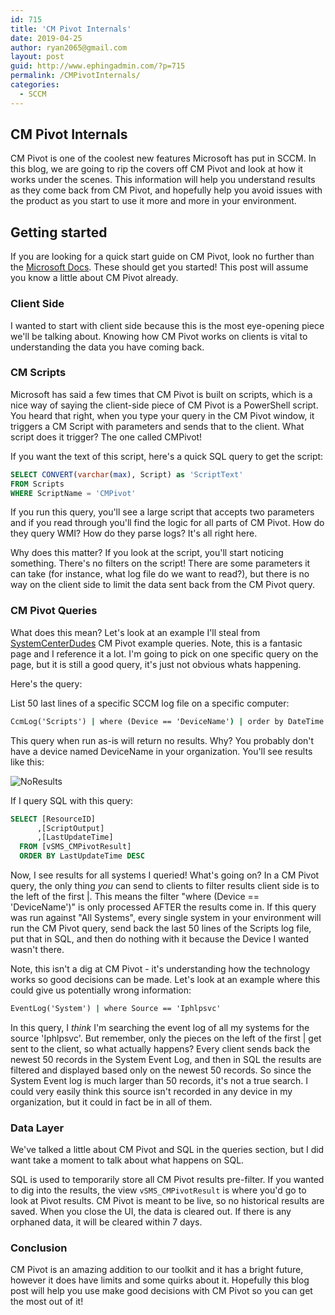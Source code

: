 ```yaml
---
id: 715
title: 'CM Pivot Internals'
date: 2019-04-25
author: ryan2065@gmail.com
layout: post
guid: http://www.ephingadmin.com/?p=715
permalink: /CMPivotInternals/
categories:
  - SCCM
---
```


## CM Pivot Internals

CM Pivot is one of the coolest new features Microsoft has put in SCCM. In this blog, we are going to rip the covers off CM Pivot and look at how it works under the scenes. This information will help you understand results as they come back from CM Pivot, and hopefully help you avoid issues with the product as you start to use it more and more in your environment.

## Getting started

If you are looking for a quick start guide on CM Pivot, look no further than the [Microsoft Docs](https://docs.microsoft.com/en-us/sccm/core/servers/manage/cmpivot). These should get you started! This post will assume you know a little about CM Pivot already.

### Client Side

I wanted to start with client side because this is the most eye-opening piece we'll be talking about. Knowing how CM Pivot works on clients is vital to understanding the data you have coming back.

### CM Scripts

Microsoft has said a few times that CM Pivot is built on scripts, which is a nice way of saying the client-side piece of CM Pivot is a PowerShell script. You heard that right, when you type your query in the CM Pivot window, it triggers a CM Script with parameters and sends that to the client. What script does it trigger? The one called CMPivot!

If you want the text of this script, here's a quick SQL query to get the script:

``` sql
SELECT CONVERT(varchar(max), Script) as 'ScriptText'
FROM Scripts
WHERE ScriptName = 'CMPivot'
```

If you run this query, you'll see a large script that accepts two parameters and if you read through you'll find the logic for all parts of CM Pivot. How do they query WMI? How do they parse logs? It's all right here.

Why does this matter? If you look at the script, you'll start noticing something. There's no filters on the script! There are some parameters it can take (for instance, what log file do we want to read?), but there is no way on the client side to limit the data sent back from the CM Pivot query.

### CM Pivot Queries

What does this mean? Let's look at an example I'll steal from [SystemCenterDudes](https://www.systemcenterdudes.com/sccm-cmpivot-query/) CM Pivot example queries. Note, this is a fantasic page and I reference it a lot. I'm going to pick on one specific query on the page, but it is still a good query, it's just not obvious whats happening.

Here's the query:

List 50 last lines of a specific SCCM log file on a specific computer:

``` cmd
CcmLog('Scripts') | where (Device == 'DeviceName') | order by DateTime desc | project Device, LogText, DateTime
```

This query when run as-is will return no results. Why? You probably don't have a device named DeviceName in your organization. You'll see results like this:

![NoResults](..\images\2019\2019-04-25-13-58-13.png)

If I query SQL with this query:

``` sql
SELECT [ResourceID]
      ,[ScriptOutput]
      ,[LastUpdateTime]
  FROM [vSMS_CMPivotResult]
  ORDER BY LastUpdateTime DESC
```

Now, I see results for all systems I queried! What's going on? In a CM Pivot query, the only thing *you* can send to clients to filter results client side is to the left of the first \|. This means the filter "where (Device == 'DeviceName')" is only processed AFTER the results come in. If this query was run against "All Systems", every single system in your environment will run the CM Pivot query, send back the last 50 lines of the Scripts log file, put that in SQL, and then do nothing with it because the Device I wanted wasn't there.

Note, this isn't a dig at CM Pivot - it's understanding how the technology works so good decisions can be made.  Let's look at an example where this could give us potentially wrong information:

``` cmd
EventLog('System') | where Source == 'Iphlpsvc'
```

In this query, I *think* I'm searching the event log of all my systems for the source 'Iphlpsvc'. But remember, only the pieces on the left of the first \| get sent to the client, so what actually happens? Every client sends back the newest 50 records in the System Event Log, and then in SQL the results are filtered and displayed based only on the newest 50 records. So since the System Event log is much larger than 50 records, it's not a true search. I could very easily think this source isn't recorded in any device in my organization, but it could in fact be in all of them.

### Data Layer

We've talked a little about CM Pivot and SQL in the queries section, but I did want take a moment to talk about what happens on SQL.

SQL is used to temporarily store all CM Pivot results pre-filter. If you wanted to dig into the results, the view ```vSMS_CMPivotResult``` is where you'd go to look at Pivot results. CM Pivot is meant to be live, so no historical results are saved. When you close the UI, the data is cleared out. If there is any orphaned data, it will be cleared within 7 days.

### Conclusion

CM Pivot is an amazing addition to our toolkit and it has a bright future, however it does have limits and some quirks about it. Hopefully this blog post will help you use make good decisions with CM Pivot so you can get the most out of it!